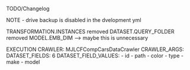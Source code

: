 TODO/Changelog

NOTE - drive backup is disabled in the dvelopment yml


TRANSFORMATION.INSTANCES removed
DATASET.QUERY_FOLDER removed
MODEL.EMB_DIM --> maybe this is unnecessary


EXECUTION
  CRAWLER: MJLCFCompCarsDataCrawler
  CRAWLER_ARGS:
    DATASET_FIELDS: 6
    DATASET_FIELD_VALUES:
      - id
      - path
      - color
      - type
      - make
      - model


